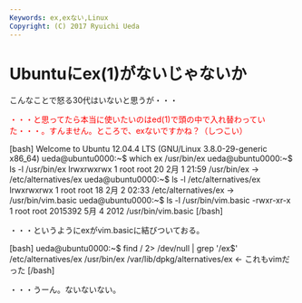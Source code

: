 ```yaml
---
Keywords: ex,exない,Linux
Copyright: (C) 2017 Ryuichi Ueda
---
```


# <!--:ja-->Ubuntuにex(1)がないじゃないか<!--:-->
<!--:ja-->こんなことで怒る30代はいないと思うが・・・

<span style="color:red">・・・と思ってたら本当に使いたいのはed(1)で頭の中で入れ替わっていた・・・。すんません。ところで、exないですかね？（しつこい）</span>

[bash]
Welcome to Ubuntu 12.04.4 LTS (GNU/Linux 3.8.0-29-generic x86_64)
ueda\@ubuntu0000:~$ which ex
/usr/bin/ex
ueda\@ubuntu0000:~$ ls -l /usr/bin/ex
lrwxrwxrwx 1 root root 20 2月 1 21:59 /usr/bin/ex -&gt; /etc/alternatives/ex
ueda\@ubuntu0000:~$ ls -l /etc/alternatives/ex
lrwxrwxrwx 1 root root 18 2月 2 02:33 /etc/alternatives/ex -&gt; /usr/bin/vim.basic
ueda\@ubuntu0000:~$ ls -l /usr/bin/vim.basic 
-rwxr-xr-x 1 root root 2015392 5月 4 2012 /usr/bin/vim.basic
[/bash]

<!--:--><!--more--><!--:ja-->

・・・というようにexがvim.basicに結びついておる。

[bash]
ueda\@ubuntu0000:~$ find / 2&gt; /dev/null | grep '/ex$' 
/etc/alternatives/ex
/usr/bin/ex
/var/lib/dpkg/alternatives/ex &lt;- これもvimだった
[/bash]

・・・うーん。ないないない。<!--:-->

